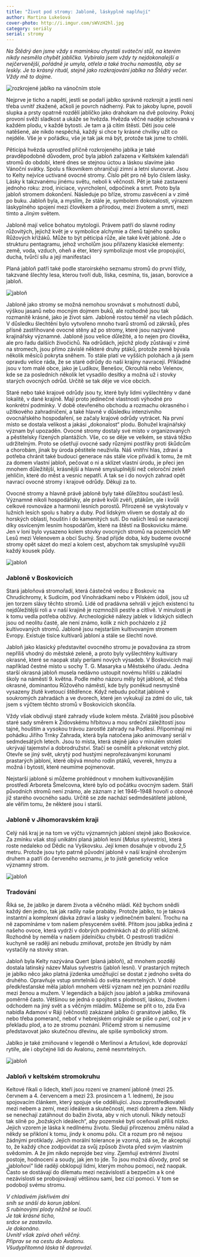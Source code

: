 ```yaml
---
title: "Život pod stromy: Jabloně, láskyplně naplňují"
author: Martina Lukešová
cover-photo: http://i.imgur.com/sWVzH2hl.jpg
category: seriály
serial: stromy
---
```


*Na Štědrý den jsme vždy s maminkou chystali sváteční stůl, na kterém nikdy nesměla chybět jablíčka. Vybírala jsem vždy ty nejdokonalejší a nejčervenější, pořádně je umyla, otřela a také trochu namastila, aby se leskly. Je to krásný rituál, stejně jako rozkrajování jablka na Štědrý večer. Vždy mě to dojme.*

<img src="http://i.imgur.com/4L6y6SH.jpg" alt="rozkrojené jablko na vánočním stole" class="img-responsive img-popup" data-author="Martina Lukešová">

Nejprve je ticho a napětí, jestli se podaří jablko správně rozkrojit a jestli není třeba uvnitř zkažené, ačkoli je povrch nádherný. Pak to jakoby lupne, povolí slupka a prsty opatrně rozdělí jablíčko jako drahokam na dvě poloviny. Pokoj provoní svěží sladkost a ukáže se hvězda. Hvězda věčné naděje schovaná v každém plodu, v každé bytosti. Je tam a já cítím štěstí. Děti jsou celé natěšené, ale nikdo nespěchá, každý si chce ty krásné chvilky užít co nejdéle. Vše je v pořádku, vše je tak jak má být, protože tak jsme to chtěli.

Pěticípá hvězda uprostřed příčně rozkrojeného jablka je také pravděpodobně důvodem, proč byla jabloň zařazena v Keltském kalendáři stromů do období, které dnes se stejnou úctou a láskou slavíme jako Vánoční svátky. Spolu s fíkovníkem ohraničují zimní a letní slunovrat. Jsou to Kelty nejvíce uctívané ovocné stromy. Číslo pět pro ně bylo číslem lásky. Lásky k takzvanému jinému světu, neboli k věčnosti. Pět je také zastavení jednoho roku: zrod, iniciace, vyvrcholení, odpočinek a smrt. Proto byla jabloň stromem dokončení. Následuje po bříze, stromu zasvěcení a v zimě po buku.  Jabloň byla, a myslím, že stále je, symbolem dokonalosti, výrazem láskyplného spojení mezi člověkem a přírodou, mezi životem a smrtí, mezi tímto a _Jiným_ světem.

Jabloně mají velice bohatou mytologii. Právem patří do slavné rodiny růžovitých, jejichž květ je v symbolice alchymie a členů tajného spolku Růžových křižáků. Může to být pěticípá růže, ale také květ jabloně. Jde o strukturu pentagramu, jehož vrcholům jsou přiřazeny klasické elementy: země, voda, vzduch, oheň a éter, který symbolizuje most vše propojující, ducha, tvůrčí sílu a její manifestaci

Planá jabloň patří také podle staroirského seznamu stromů do první třídy, takzvané šlechty lesa, kterou tvoří dub, líska, cesmína, tis, jasan, borovice a jabloň. 

<img src="http://i.imgur.com/sWVzH2h.jpg" alt="jabloň" class="img-responsive img-popup" data-author="Martina Lukešová">

Jabloně jako stromy se možná nemohou srovnávat s mohutností dubů, výškou jasanů nebo mocným dojmem buků, ale rozhodně jsou tak rozmanitě krásné, jako je život sám. Jabloně rostou téměř na všech půdách. V důsledku šlechtění bylo vytvořeno mnoho tvarů stromů od zákrsků, přes přísně zastřihované ovocné stěny až po stromy, které jsou nazývané krajinářsky významné. Jabloně jsou velice důležité, a to nejen pro člověka, ale pro řadu dalších živočichů. Na odrůdách, jejichž plody zůstávají v zimě na stromech, jsou přímo závislé některé druhy ptáků, protože země bývala několik měsíců pokryta sněhem. To stále platí ve vyšších polohách a já jsem opravdu velice ráda, že se staré odrůdy do naší krajiny navracejí. Příkladné jsou v tom malé obce, jako je Ludíkov, Benešov, Okrouhlá nebo Velenov, kde se za posledních několik let vysadilo desítky a možná už i stovky starých ovocných odrůd. Určitě se tak děje ve více obcích. 

Staré nebo také krajové odrůdy jsou ty, které byly lidmi vyšlechtěny v dané lokalitě, v dané krajině. Mají proto jedinečné vlastnosti výhodné pro konkrétní podmínky.  V době otevřeného obchodu a rozmachu okrasného i užitkového zahradničení, a také hlavně v důsledku intenzivního ovocnářského hospodaření, se začaly krajové odrůdy vytrácet. Na první místo se dostala velikost a jakási „dokonalost“ plodu. Bohužel krajinářský význam byl upozaděn. Ovocné stromy dostaly své místo v organizovaných a pěstitelsky řízených plantážích. Vše, co se děje ve velkém, se stává těžko udržitelným. Proto se ošetřují ovocné sady různými postřiky proti škůdcům a chorobám, jinak by úroda pěstitele neuživila. Náš vnitřní hlas, zdraví a potřeba chránit také budoucí generace nás stále více přivádí k tomu, že mít za domem vlastní jabloň, pečovat o ni a sklízet vlastní úrodu, je přeci jen mnohem důležitější, krásnější a hlavně smysluplnější než celoroční zeleň jehličin, které do měst a vesnic nepatří. A tak se i do nových zahrad opět navrací ovocné stromy i krajové odrůdy. Děkuji za to.

Ovocné stromy a hlavně právě jabloně byly také důležitou součástí lesů. Významné nikoli hospodářsky, ale právě kvůli zvěři, ptákům, ale i kvůli celkové rovnováze a harmonii lesních porostů. Přirozeně se vyskytovaly v lužních lesích spolu s habry a duby. Pod lidským vlivem se dostaly až do horských oblastí, houštin i do kamenitých sutí.  Do našich lesů se navracejí díky osvíceným lesním hospodářům, které na štěstí na Boskovicku máme. Jen v loni bylo vysazeno kolem stovky ovocných stromů na pozemcích MP Lesů mezi Velenovem a obcí Suchý. Snad přijde doba, kdy budeme ovocné stromy opět sázet do mezí a kolem cest, abychom tak smysluplně využili každý kousek půdy.

<img src="http://i.imgur.com/kspxSSE.jpg" alt="jabloň" class="img-responsive img-popup" data-author="Martina Lukešová">

### Jabloně v Boskovicích

Stará jabloňová stromořadí, která částečně vedou z Boskovic na Chrudichromy, k Sudicím, pod Vinohrádkami nebo v Pilském údolí, jsou už jen torzem slávy těchto stromů. Lidé od pradávna sehráli v jejich existenci tu nejdůležitější roli a v naší krajině je rozmnožili pestře a citlivě. V minulosti je k tomu vedla potřeba obživy. Archeologické nálezy jablek v lidských sídlech jsou od neolitu časté, ale není známo, kolik z nich pocházelo z již kultivovaných stromů. Jabloně jsou nejstarším kultivovaným stromem Evropy. Existuje tisíce kultivarů jabloní a stále se šlechtí nové.

Jabloň jako klasický představitel ovocného stromu je považována za strom nepříliš vhodný do městské zeleně, a proto byly vyšlechtěny kultivary okrasné, které se naopak staly perlami nových výsadeb. V Boskovicích mají například čestné místo u sochy T. G. Masaryka u Městského úřadu. Jedna starší okrasná jabloň musela nedávno ustoupit novému hřišti u základní školy na náměstí 9. května. Podle mého názoru měly být jabloně, ač třeba okrasné, dominantou Růžového náměstí, kde byly poněkud nesmyslně vysazeny žlutě kvetoucí štědřence. Když nebudu počítat jabloně v soukromých zahradách a ve dvorech, které jen vykukují za zdmi do ulic, tak jsem s výčtem těchto stromů v Boskovicích skončila. 

Vždy však obdivuji staré zahrady všude kolem města. Zvláště jsou působivé staré sady směrem k Židovskému hřbitovu a mou srdeční záležitostí jsou tajné, houštím a vysokou trávou zarostlé zahrady na Podlesí. Připomínají mi pohádku Jiřího Trnky Zahrada, která byla natočena jako animovaný seriál v sedmdesátých letech. Jsou to místa, která stejně jako v minulém století ukrývají tajemství a dobrodružství. Stačí se osmělit a překonat vetchý plot. Otevře se jiný svět, ukrytý pod hustými neprořezávanými korunami prastarých jabloní, které obývá mnoho rodin ptáků, veverek, hmyzu a možná i bytostí, které neumíme pojmenovat. 

Nejstarší jabloně si můžeme prohlédnout v mnohem kultivovanějším prostředí Arboreta Šmelcovna, které bylo od počátku ovocným sadem. Stáří původních stromů není známo, ale záznam z let 1946–1948 hovoří o obnově již starého ovocného sadu. Určitě se zde nachází sedmdesátileté jabloně, ale věřím tomu, že některé jsou i starší.

### Jabloně v Jihomoravském kraji

Celý náš kraj je na tom ve výčtu významných jabloní stejně jako Boskovice. Za zmínku však stojí unikátní planá jabloň lesní (_Malus sylvestris_), která roste nedaleko od Dědic na Vyškovsku. Její kmen dosahuje v obvodu 2,5 metru. Protože jsou tyto patrně původní jabloně v naší krajině ohroženým druhem a patří do červeného seznamu, je to jistě geneticky velice významný strom. 

<img src="http://i.imgur.com/IXFYayX.jpg" alt="jabloň" class="img-responsive img-popup" data-author="Martina Lukešová">

### Tradování

Říká se, že jablko je darem života a věčného mládí. Kéž bychom snědli každý den jedno, tak jak radily naše prabáby. Protože jablko, to je taková instantní a komplexní dávka zdraví a lásky v jedinečném balení. Trochu na ně zapomínáme v tom našem přesyceném světě. Přitom jsou jablka jediná z našeho ovoce, která vydrží v dobrých podmínkách až do příští sklizně. Rozhodně by neměla v našem jídelničku chybět. O pestrosti tradiční kuchyně se raději ani nebudu zmiňovat, protože jen štrúdly by nám vystačily na stovky stran.

Jabloň byla Kelty nazývána Quert (planá jabloň), až mnohem později dostala latinský název Malus sylvestris (jabloň lesní). V prastarých mýtech je jablko něco jako platná jízdenka umožňující se dostat z jednoho světa do druhého. Opravňuje vstup smrtelníků do světa nesmrtelných. V době předkřesťanské měla jabloň mnohem větší význam než jen poznání rozdílu mezi ženou a mužem. V legendách a bájích jsou jabloň a jablka zmiňovaná poměrně často. Většinou se jedná o spojitost s plodností, láskou, životem i odchodem na jiný svět a s věčným mládím. Můžeme se přít o to, zda Eva nabídla Adamovi v Ráji (věčnosti) zakázané jablko či granátové jablko, fík nebo třeba pomeranč, neboť v hebrejském originále se píše o _peri_, což je v překladu plod, a to ze stromu poznání. Přičemž strom si nemusíme představovat jako skutečnou dřevinu, ale spíše symbolický strom.

Jablko je také zmiňované v legendě o Merlinovi a Artušovi, kde doprovází rytíře, ale i obyčejné lidi do Avalonu, země nesmrtelných.

<img src="http://i.imgur.com/QMRrAxt.jpg" alt="jabloň" class="img-responsive img-popup" data-author="Martina Lukešová">

### Jabloň v keltském stromokruhu

Keltové říkali o lidech, kteří jsou rozeni ve znamení jabloně (mezi 25. červnem a 4. červencem a mezi 23. prosincem a 1. lednem), že jsou spojovacím článkem, který spojuje vše oddělující. Jsou zprostředkovateli mezi nebem a zemí, mezi ideálem a skutečností, mezi dobrem a zlem. Nikdy se nenechají zatáhnout do bažin života, aby v nich utonuli. Nikdy netouží tak silně po „božských ideálech“, aby pozemské bytí oceňovali příliš nízko. Jejich vzorem je láska k nedílnému životu. Sledují přirozenou změnu nálad a někdy se přikloní k tomu, jindy k onomu pólu. Cit a rozum pro ně nejsou žádnými protiklady. Jejich morální tolerance je vzorná, zdá se, že akceptují to, že každý chce zodpovídat za svůj způsob života před svým vlastním svědomím. A že jím nikdo neprojde bez viny. Zjemňují extrémní životní postoje, hodnocení a soudy, jak jen to jde. To jsou možná důvody, proč se „jabloňoví“ lidé raději obklopují lidmi, kterým mohou pomoci, než naopak. Často se dostávají do dilematu mezi nezávislostí a bezpečím a k oné nezávislosti se probojovávají většinou sami, bez cizí pomoci. V tom se podobojí svému stromu.

*V chladivém jiskřivém dni  
sníh se snáší do korun jabloní.  
S rubínovými plody něžně se loučí.  
Je tak krásné ticho,  
srdce se zastavilo.  
Je dokonáno.  
Uvnitř však zpívá oheň věčný.  
Připrav se na cestu do Avalonu.  
Všudypřítomná láska tě doprovází.*